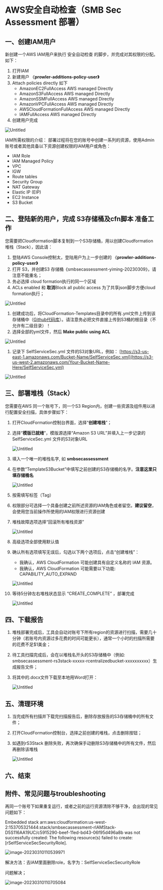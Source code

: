 # AWS安全自动检查（SMB Sec Assessment 部署） 

## 一、创建IAM用户

新创建一个AWS IAM用户来执行 安全自动检查 的脚步，并完成对其权限的分配。如下：

1. 打开IAM
2. 新建用户 《**prowler-additions-policy-user》**
3. Attach policies directly 如下
    - AmazonEC2FullAccess	AWS managed	Directly
    - AmazonS3FullAccess	AWS managed	Directly
    - AmazonSSMFullAccess	AWS managed	Directly
    - AmazonVPCFullAccess	AWS managed	Directly
    - AWSCloudFormationFullAccess	AWS managed	Directly
    - IAMFullAccess	AWS managed	Directly
4. 创建用户完成

![Untitled](https://raw.githubusercontent.com/liangyimingcom/storage/master/PicGo/Untitled.png)

IAM所需权限的介绍： 部署过程将在您的账号中创建一系列的资源，使用Admin账号或者其他具备以下资源创建权限的IAM用户或角色：

- IAM Role
- IAM Managed Policy
- VPC
- IGW
- Route tables
- Security Group
- NAT Gateway
- Elastic IP (EIP)
- EC2 Instance
- S3 Bucket





## 二、登陆新的用户，完成 **S3存储桶及cfn脚本** 准备工作

您需要把Cloudformation脚本复制到一个S3存储桶，用以创建Cloudformation 堆栈（Stack），因此请：

1. 登陆AWS Console控制太，登陆用户为上一步创建的 《**prowler-additions-policy-user》**
2. 打开 S3，并创建S3 存储桶《smbsecassessment-yiming-20230309》，请注意不能重名；
3. 务必选择 cloud formation执行的同一个区域 
4. ACLs enabled 和 **取消**Block all public access 为了共享json脚步方便cloud formation执行；

![Untitled](https://raw.githubusercontent.com/liangyimingcom/storage/master/PicGo/Untitled%201.png)

1. 创建成功后，将CloudFormation-Templates目录中的所有.yml文件上传到该存储桶中（[Github代码库](https://github.com/liangyimingcom/smbsecassessment/tree/main/CloudFormation-Templates)）。请注意务必把文件直接上传到S3桶的根目录（不允许有二级目录）！
2. 选择全部的yml文件，然后 **Make public using ACL**

![Untitled](https://raw.githubusercontent.com/liangyimingcom/storage/master/PicGo/Untitled%202.png)

1. 记录下 SelfServiceSec.yml 文件的S3对象URL，例如： [https://s3-us-east-1.amazonaws.com/Bucket-Name/SelfServiceSec.yml](https://s3-us-west-2.amazonaws.com/Your-Bucket-Name-Here/SelfServiceSec.yml)

![Untitled](https://raw.githubusercontent.com/liangyimingcom/storage/master/PicGo/Untitled%203.png)





## 三、部署堆栈（Stack）

您需要在AWS 同一个账号下，同一个S3 Region内，创建一些资源及组件用以进行配置安全扫描，具体步骤如下：

1. 打开CloudFormation控制台界面，选择“**创建堆栈**”；
2. 选择“**模版已就绪**”，模版源选择“Amazon S3 URL”并填入上一步记录的 SelfServiceSec.yml 文件的S3对象URL
   
    ![Untitled](https://raw.githubusercontent.com/liangyimingcom/storage/master/PicGo/Untitled%204.png)
    
3. 填入一个唯一的堆栈名字, 如 **smbsecassessment**
4. 在参数“TemplateS3Bucket”中填写之前创建的S3存储桶的名字。**注意这里只填存储桶名**
   
    ![Untitled](https://raw.githubusercontent.com/liangyimingcom/storage/master/PicGo/Untitled%205.png)
    
5. 按需填写标签（Tag）
6. 权限部分可选择一个具备创建之前所述资源的IAM角色或者留空。**建议留空**，会使用您当前操作所使用的IAM权限进行资源创建
7. 堆栈故障选项选择“回滚所有堆栈资源”
   
    ![Untitled](https://raw.githubusercontent.com/liangyimingcom/storage/master/PicGo/Untitled%206.png)
    
8. 高级选项全部使用默认值
9. 确认所有选项填写无误后，勾选以下两个选项后，点击“创建堆栈”：
    - 我确认，AWS CloudFormation 可能创建具有自定义名称的 IAM 资源。
    - 我确认，AWS CloudFormation 可能需要以下功能: CAPABILITY_AUTO_EXPAND
    
    ![Untitled](https://raw.githubusercontent.com/liangyimingcom/storage/master/PicGo/Untitled%207.png)
    
10. 等待5分钟左右堆栈状态显示 “CREATE_COMPLETE” ，部署完成
    
    ![Untitled](https://raw.githubusercontent.com/liangyimingcom/storage/master/PicGo/Untitled%208.png)
    

## 四、下载报告

1. 堆栈部署完成后，工具会自动对账号下所有region的资源进行扫描，需要几十分钟（若账号内资源过多花费的时间可能更长），通常一个小时的扫描所需要的花费不足$1美金；
2. 待工具扫描完成后，会在以堆栈名开头的S3存储桶中（例如: smbsecassessment-rs3stack-xxxxx-rcentralizedbucket-xxxxxxxxxx）生成报告文件；
3. 将其中的.docx文件下载至本地用Word打开：
   
    ![Untitled](https://raw.githubusercontent.com/liangyimingcom/storage/master/PicGo/Untitled%209.png)
    



## 五、清理环境

1. 当完成所有扫描并下载完扫描报告后，删除存放报告的S3存储桶中的所有文件；
2. 打开CloudFormation控制台，选择之前创建的堆栈，点击删除按钮；
3. 如遇到rS3Stack 删除失败，再次确保手动删除S3存储桶中的所有文件，然后再删除该堆栈
   
    ![Untitled](https://raw.githubusercontent.com/liangyimingcom/storage/master/PicGo/Untitled%2010.png)
    






## 六、结束




## 附件、常见问题与troubleshooting

再同一个账号下如果重复运行，或者之前的运行资源清除不够干净，会出现的常见问题如下：

Embedded stack arn:aws:cloudformation:us-west-2:153705321444:stack/smbsecassessment-rIAMStack-D5S116AA19UC/c5915290-beef-11ed-bd43-06f95d496a8b was not successfully created: The following resource(s) failed to create: [rSelfServiceSecSecurityRole].

![image-20230310110539971](https://raw.githubusercontent.com/liangyimingcom/storage/master/PicGo/image-20230310110539971.png)

解决方法：去IAM里面删除role，名字为：SelfServiceSecSecurityRole

问题解决；

![image-20230310110705084](https://raw.githubusercontent.com/liangyimingcom/storage/master/PicGo/image-20230310110705084.png)
